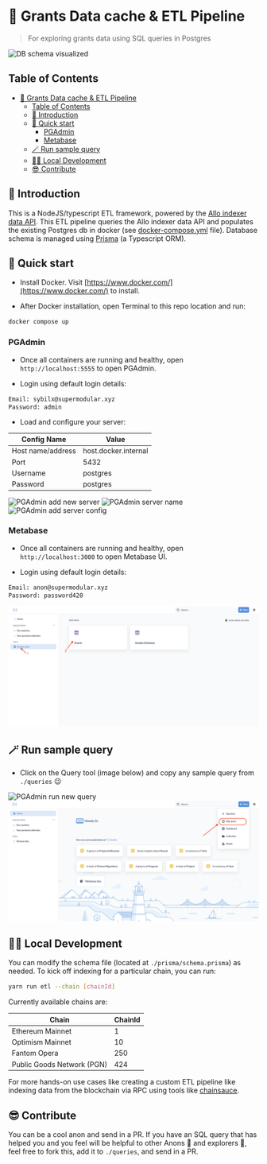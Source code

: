 # 🔭 Grants Data cache & ETL Pipeline

> For exploring grants data using SQL queries in Postgres

![DB schema visualized](./assets/schema-visual.png)

## Table of Contents

- [🔭 Grants Data cache \& ETL Pipeline](#-grants-data-cache--etl-pipeline)
  - [Table of Contents](#table-of-contents)
  - [🚪 Introduction](#-introduction)
  - [🏁 Quick start](#-quick-start)
    - [PGAdmin](#pgadmin)
    - [Metabase](#metabase)
  - [🪄 Run sample query](#-run-sample-query)
  - [💪🏾 Local Development](#-local-development)
  - [😎 Contribute](#-contribute)

## 🚪 Introduction

This is a NodeJS/typescript ETL framework, powered by the [Allo indexer](https://github.com/gitcoinco/allo-indexer) [data API](https://indexer-production.fly.dev/data/). This ETL pipeline queries the Allo indexer data API and populates the existing Postgres db in docker (see [docker-compose.yml](./docker-compose.yml) file). Database schema is managed using [Prisma](https://www.prisma.io/) (a Typescript ORM).

## 🏁 Quick start

- Install Docker. Visit [https://www.docker.com/](https://www.docker.com/) to install.

- After Docker installation, open Terminal to this repo location and run:

```bash
docker compose up
```

### PGAdmin

- Once all containers are running and healthy, open `http://localhost:5555` to open PGAdmin.

- Login using default login details:

```
Email: sybilx@supermodular.xyz
Password: admin
```

- Load and configure your server:

| Config Name       | Value                |
| ----------------- | -------------------- |
| Host name/address | host.docker.internal |
| Port              | 5432                 |
| Username          | postgres             |
| Password          | postgres             |

![PGAdmin add new server](./assets/pgadmin-dashboard.png)
![PGAdmin server name](./assets/server-hostname.png)
![PGAdmin add server config](./assets/server-config.png)

### Metabase

- Once all containers are running and healthy, open `http://localhost:3000` to open Metabase UI.

- Login using default login details:

```
Email: anon@supermodular.xyz
Password: password420
```

![Metabase Dashboard](./assets/metabase-dashboard.png)

## 🪄 Run sample query

- Click on the Query tool (image below) and copy any sample query from `./queries` 😉

![PGAdmin run new query](./assets/pgadmin-newquery.png)
![Metabase run new query](./assets/metabase-newquery.png)

## 💪🏾 Local Development

You can modify the schema file (located at `./prisma/schema.prisma`) as needed. To kick off indexing for a particular chain, you can run:

```bash
yarn run etl --chain [chainId]
```

Currently available chains are:

| Chain                      | ChainId |
| -------------------------- | ------- |
| Ethereum Mainnet           | 1       |
| Optimism Mainnet           | 10      |
| Fantom Opera               | 250     |
| Public Goods Network (PGN) | 424     |

For more hands-on use cases like creating a custom ETL pipeline like indexing data from the blockchain via RPC using tools like [chainsauce](https://www.npmjs.com/package/chainsauce).

## 😎 Contribute

You can be a cool anon and send in a PR. If you have an SQL query that has helped you and you feel will be helpful to other Anons 👻 and explorers 🔭, feel free to fork this, add it to `./queries`, and send in a PR.
